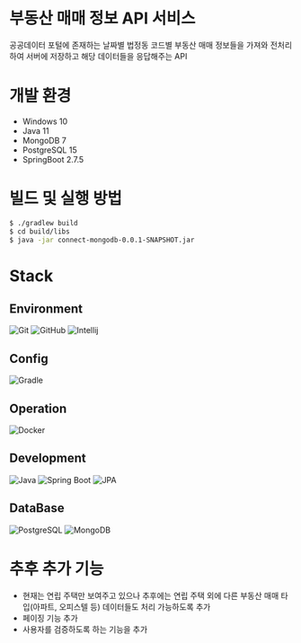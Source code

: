  # 부동산 매매 정보 API 서비스
 공공데이터 포털에 존재하는 날짜별 법정동 코드별 부동산 매매 정보들을 가져와 전처리하여 서버에 저장하고 해당 데이터들을 응답해주는 API

 # 개발 환경
 - Windows 10
 - Java 11
 - MongoDB 7
 - PostgreSQL 15
 - SpringBoot 2.7.5

 # 빌드 및 실행 방법
 ``` bash
$ ./gradlew build
$ cd build/libs
$ java -jar connect-mongodb-0.0.1-SNAPSHOT.jar
```

# Stack
## Environment
![Git](https://img.shields.io/badge/Git-F05032?style=for-the-badge&logo=Git&logoColor=white)
![GitHub](https://img.shields.io/badge/GitHub-181717?style=for-the-badge&logo=GitHub&logoColor=white)
![Intellij](https://img.shields.io/badge/IntelliJ-000000?style=for-the-badge&logo=IntelliJIDEA&logoColor=white)

## Config
![Gradle](https://img.shields.io/badge/Gradle-02303A?style=for-the-badge&logo=Gradle&logoColor=white)

## Operation
![Docker](https://img.shields.io/badge/Docker-2496ED?style=for-the-badge&logo=Docker&logoColor=white)

## Development
![Java](https://img.shields.io/badge/JAVA-007396?style=for-the-badge&logo=java&logoColor=white)
![Spring Boot](https://img.shields.io/badge/SpringBoot-6DB33F?style=for-the-badge&logo=SpringBoot&logoColor=white)
![JPA](https://img.shields.io/badge/JPA-6DB33F?style=for-the-badge&logo=JPA&logoColor=white)

## DataBase
![PostgreSQL](https://img.shields.io/badge/MariaDB-003545?style=for-the-badge&logo=MariaDB&logoColor=white)
![MongoDB](https://img.shields.io/badge/Redis-DC382D?style=for-the-badge&logo=Redis&logoColor=white)

# 추후 추가 기능
- 현재는 연립 주택만 보여주고 있으나 추후에는 연립 주택 외에 다른 부동산 매매 타입(아파트, 오피스텔 등) 데이터들도 처리 가능하도록 추가
- 페이징 기능 추가
- 사용자를 검증하도록 하는 기능을 추가
